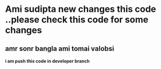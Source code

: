 # Ami sudipta new changes this code ..please check this code for some changes
## amr sonr bangla ami tomai valobsi

#### i am push this code in developer branch
